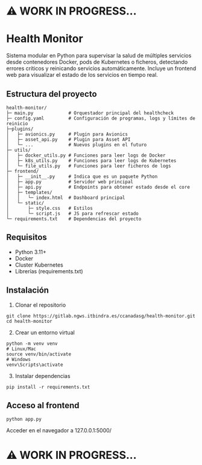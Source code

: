 # ⚠️ WORK IN PROGRESS...

# Health Monitor

Sistema modular en Python para supervisar la salud de múltiples servicios desde contenedores Docker, pods de Kubernetes o ficheros, detectando errores críticos y reinicando servicios automáticamente. Incluye un frontend web para visualizar el estado de los servicios en tiempo real.

## Estructura del proyecto

```
health-monitor/
├─ main.py             # Orquestador principal del healthcheck
├─ config.yaml         # Configuración de programas, logs y límites de reinicio
├─plugins/
│   ├─ avionics.py     # Plugin para Avionics
│   ├─ asset_api.py    # Plugin para Asset API
│   └─ ...             # Nuevos plugins en el futuro
├─ utils/
│   ├─ docker_utils.py # Funciones para leer logs de Docker
│   ├─ k8s_utils.py    # Funciones para leer logs de Kubernetes
│   └─ file_utils.py   # Funciones para leer ficheros de logs
├─ frontend/
│   ├─ __init__.py     # Indica que es un paquete Python
│   ├─ app.py          # Servidor web principal
│   ├─ api.py          # Endpoints para obtener estado desde el core
│   ├─ templates/
│   │   └─ index.html  # Dashboard principal
│   └─ static/
│       ├─ style.css   # Estilos
│       └─ script.js   # JS para refrescar estado
└─ requirements.txt    # Dependencias del proyecto
```

## Requisitos

- Python 3.11+
- Docker
- Cluster Kubernetes
- Librerías (requirements.txt)

## Instalación

1. Clonar el repositorio

```
git clone https://gitlab.ngws.itbindra.es/ccanadasg/health-monitor.git
cd health-monitor
```

2. Crear un entorno virtual

```
python -m venv venv
# Linux/Mac
source venv/bin/activate
# Windows
venv\Scripts\activate
```

3. Instalar dependencias

```
pip install -r requirements.txt
```

## Acceso al frontend

```
python app.py
```

Acceder en el navegador a 127.0.0.1:5000/

# ⚠️ WORK IN PROGRESS...
